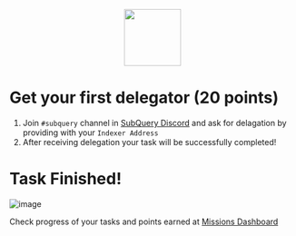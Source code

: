 <p align="center">
  <img height="100" height="auto" src="https://user-images.githubusercontent.com/50621007/177323789-e6be59ae-0dfa-4e86-b3a8-028a4f0c465c.png">
</p>

# Get your first delegator (20 points)
1. Join `#subquery` channel in [SubQuery Discord](https://discord.gg/KefTcqQq) and ask for delagation by providing with your `Indexer Address` 
2. After receiving delegation your task will be successfully completed!

# Task Finished!

![image](https://user-images.githubusercontent.com/50621007/177384051-a3bbec66-96a1-4912-a2ee-62d137509425.png)

Check progress of your tasks and points earned at [Missions Dashboard](https://frontier.subquery.network/missions/my-missions)
